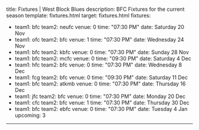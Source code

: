 title: Fixtures | West Block Blues
description: BFC Fixtures for the current season
template: fixtures.html
target: fixtures.html
fixtures:
  - team1: bfc
    team2: neufc
    venue: 0
    time: "07:30 PM"
    date: Saturday 20 Nov
  - team1: ofc
    team2: bfc
    venue: 1
    time: "07:30 PM"
    date: Wednesday 24 Nov
  - team1: bfc
    team2: kbfc
    venue: 0
    time: "07:30 PM"
    date: Sunday 28 Nov
  - team1: bfc
    team2: mcfc
    venue: 0
    time: "09:30 PM"
    date: Saturday 4 Dec
  - team1: hfc
    team2: bfc
    venue: 0
    time: "07:30 PM"
    date: Wednesday 8 Dec
  - team1: fcg
    team2: bfc
    venue: 0
    time: "09:30 PM"
    date: Saturday 11 Dec
  - team1: bfc
    team2: atkmb
    venue: 0
    time: "07:30 PM"
    date: Thursday 16 Dec
  - team1: jfc
    team2: bfc
    venue: 0
    time: "07:30 PM"
    date: Monday 20 Dec
  - team1: cfc
    team2: bfc
    venue: 1
    time: "07:30 PM"
    date: Thursday 30 Dec
  - team1: bfc
    team2: ebfc
    venue: 0
    time: "07:30 PM"
    date: Tuesday 4 Jan
upcoming: 3      
---


